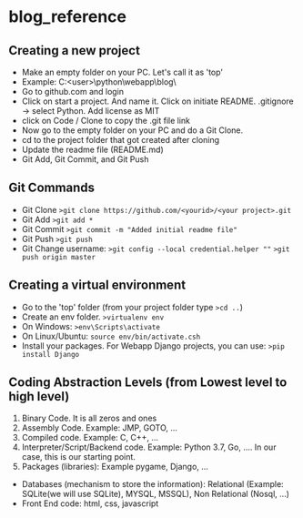 # blog_reference


## Creating a new project
* Make an empty folder on your PC. Let's call it as 'top'
* Example: C:\<user>\python\webapp\blog\
* Go to github.com and login
* Click on start a project. And name it. Click on initiate README. .gitignore -> select Python. Add license as MIT
* click on Code / Clone to copy the .git file link
* Now go to the empty folder on your PC and do a Git Clone.
* cd to the project folder that got created after cloning
* Update the readme file (README.md)
* Git Add, Git Commit, and Git Push


## Git Commands
* Git Clone
`>git clone https://github.com/<yourid>/<your project>.git`
* Git Add
`>git add *`
* Git Commit
`>git commit -m "Added initial readme file"`
* Git Push
`>git push`
* Git Change username:
`>git config --local credential.helper ""`
`>git push origin master`


## Creating a virtual environment
* Go to the 'top' folder (from your project folder type `>cd ..`)
* Create an env folder. `>virtualenv env`
* On Windows: `>env\Scripts\activate`
* On Linux/Ubuntu: `source env/bin/activate.csh`
* Install your packages. For Webapp Django projects, you can use: `>pip install Django`


## Coding Abstraction Levels (from Lowest level to high level)
1. Binary Code. It is all zeros and ones
2. Assembly Code. Example: JMP, GOTO, ...
3. Compiled code. Example: C, C++, ...
4. Interpreter/Script/Backend code. Example: Python 3.7, Go, .... In our case, this is our starting point.
5. Packages (libraries):  Example pygame, Django, ...

* Databases (mechanism to store the information): Relational (Example: SQLite(we will use SQLite), MYSQL, MSSQL), Non Relational (Nosql, ...)
* Front End code: html, css, javascript 
